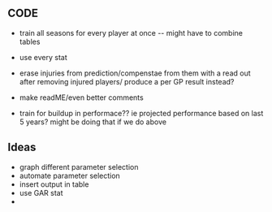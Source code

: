 ## CODE

- train all seasons for every player at once
-- might have to combine tables
- use every stat
- erase injuries from prediction/compenstae from them with a read out after removing injured players/ produce a per GP result instead?
- make readME/even better comments

- train for buildup in performace?? ie projected performance based on last 5 years? might be doing that if we do above

## Ideas
- graph different parameter selection
- automate parameter selection
- insert output in table
- use GAR stat
-

